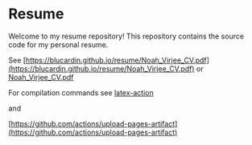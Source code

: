 # Resume

Welcome to my resume repository! This repository contains the source code for my personal resume.

See [https://blucardin.github.io/resume/Noah_Virjee_CV.pdf](https://blucardin.github.io/resume/Noah_Virjee_CV.pdf) or [Noah_Virjee_CV.pdf](Noah_Virjee_CV.pdf)

For compilation commands see [latex-action](https://github.com/marketplace/actions/github-action-for-latex)

and 

[https://github.com/actions/upload-pages-artifact](https://github.com/actions/upload-pages-artifact)
